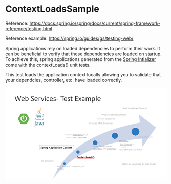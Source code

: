 # ContextLoadsSample

Reference: <https://docs.spring.io/spring/docs/current/spring-framework-reference/testing.html>

Reference example: <https://spring.io/guides/gs/testing-web/>

Spring applications rely on loaded dependencies to perform their work.  It can be beneficial to verify that these dependencies are loaded on startup.  To achieve this, spring applications generated from the [Spring Intializer](http://start.spring.io) come with the contextLoads() unit tests.

This test loads the application context locally allowing you to validate that your dependcies, controller, etc. have loaded correctly.

![Screenshot](https://github.com/markkornelsen/ContextLoadsSample/blob/master/doc/images/Context%20Loads.png)